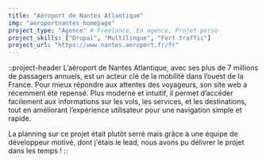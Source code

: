 ```yaml
---
title: "Aéroport de Nantes Atlantique"
img: "aeroportnantes_homepage"
project_type: "Agence" # Freelance, En agence, Projet perso
project_skills: ["Drupal", "Multilingue", "Fort traffic"]
project_url: "https://www.nantes.aeroport.fr/fr"
---
```


::project-header
L’aéroport de Nantes Atlantique, avec ses plus de 7 millions de passagers annuels, est un acteur clé de la mobilité dans l’ouest de la France. Pour mieux répondre aux attentes des voyageurs, son site web a récemment été repensé. Plus moderne et intuitif, il permet d’accéder facilement aux informations sur les vols, les services, et les destinations, tout en améliorant l’expérience utilisateur pour une navigation simple et rapide.  
  
La planning sur ce projet était plutôt serré mais grâce à une équipe de développeur motivé, dont j'étais le lead, nous avons pu délivrer le projet dans les temps !
::


